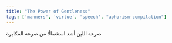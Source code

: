 ```yaml
---
title: "The Power of Gentleness"
tags: ['manners', 'virtue', 'speech', "aphorism-compilation"]
---
```


 صرعة اللين أشد استئصالًا من صرعة المكابرة
